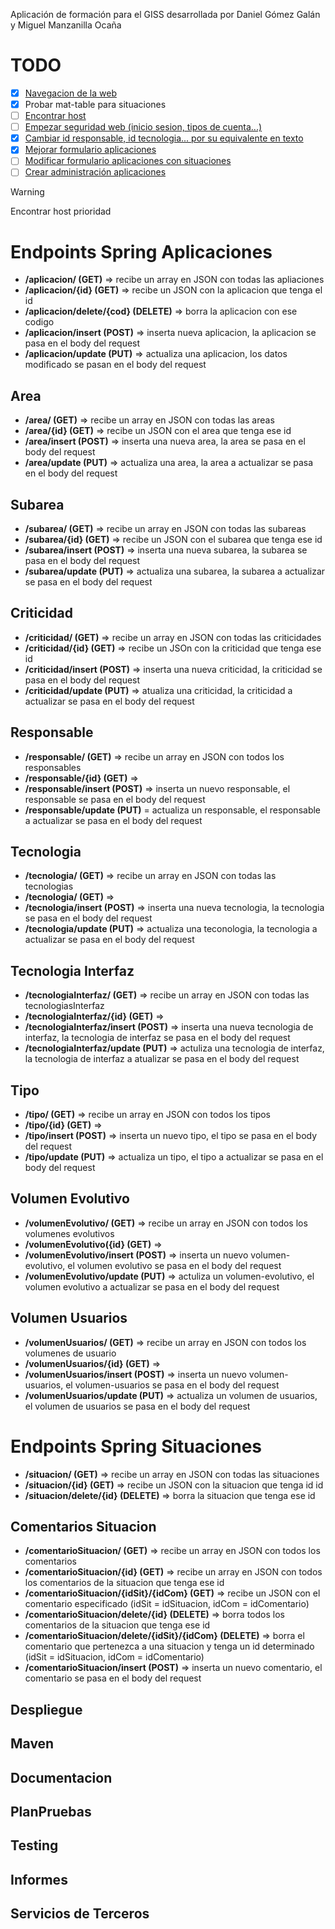 Aplicación de formación para el GISS desarrollada por Daniel Gómez Galán y Miguel Manzanilla Ocaña

# TODO
  - [X] [Navegacion de la web](https://github.com/miguelmanzanillaocana/formacion/issues/2)
  - [X] Probar mat-table para situaciones
  - [ ] [Encontrar host](https://github.com/miguelmanzanillaocana/formacion/issues/5)
  - [ ] [Empezar seguridad web (inicio sesion, tipos de cuenta...)](https://github.com/miguelmanzanillaocana/formacion/issues/4)
  - [X] [Cambiar id responsable, id tecnologia... por su equivalente en texto](https://github.com/miguelmanzanillaocana/formacion/issues/3)
  - [X] [Mejorar formulario aplicaciones](https://github.com/miguelmanzanillaocana/formacion/issues/6)
  - [ ] [Modificar formulario aplicaciones con situaciones](https://github.com/miguelmanzanillaocana/formacion/issues/8)
  - [ ] [Crear administración aplicaciones](https://github.com/miguelmanzanillaocana/formacion/issues/9)

> [!WARNING]
> Encontrar host prioridad

# Endpoints Spring Aplicaciones
  - **/aplicacion/ (GET)** => recibe un array en JSON con todas las apliaciones
  - **/aplicacion/{id} (GET)** => recibe un JSON con la aplicacion que tenga el id
  - **/aplicacion/delete/{cod} (DELETE)** => borra la aplicacion con ese codigo
  - **/aplicacion/insert (POST)** => inserta nueva aplicacion, la aplicacion se pasa en el body del request
  - **/aplicacion/update (PUT)** => actualiza una aplicacion, los datos modificado se pasan en el body del request
## Area
  - **/area/ (GET)** => recibe un array en JSON con todas las areas
  - **/area/{id} (GET)** => recibe un JSON con el area que tenga ese id
  - **/area/insert (POST)** => inserta una nueva area, la area se pasa en el body del request
  - **/area/update (PUT)** => actualiza una area, la area a actualizar se pasa en el body del request
## Subarea
  - **/subarea/ (GET)** => recibe un array en JSON con todas las subareas
  - **/subarea/{id} (GET)** => recibe un JSON con el subarea que tenga ese id
  - **/subarea/insert (POST)** => inserta una nueva subarea, la subarea se pasa en el body del request
  - **/subarea/update (PUT)** => actualiza una subarea, la subarea a actualizar se pasa en el body del request
## Criticidad
  - **/criticidad/ (GET)** => recibe un array en JSON con todas las criticidades
  - **/criticidad/{id} (GET)** => recibe un JSOn con la criticidad que tenga ese id
  - **/criticidad/insert (POST)** => inserta una nueva criticidad, la criticidad se pasa en el body del request
  - **/criticidad/update (PUT)** => atualiza una criticidad, la criticidad a actualizar se pasa en el body del request
## Responsable
  - **/responsable/ (GET)** => recibe un array en JSON con todos los responsables
  - **/responsable/{id} (GET)** =>
  - **/responsable/insert (POST)** => inserta un nuevo responsable, el responsable se pasa en el body del request
  - **/responsable/update (PUT)** = actualiza un responsable, el responsable a actualizar se pasa en el body del request
## Tecnologia
  - **/tecnologia/ (GET)** => recibe un array en JSON con todas las tecnologias
  - **/tecnologia/ (GET)** =>
  - **/tecnologia/insert (POST)** => inserta una nueva tecnologia, la tecnologia se pasa en el body del request
  - **/tecnologia/update (PUT)** => actualiza una teconologia, la tecnologia a actualizar se pasa en el body del request
## Tecnologia Interfaz
  - **/tecnologiaInterfaz/ (GET)** => recibe un array en JSON con todas las tecnologiasInterfaz
  - **/tecnologiaInterfaz/{id} (GET)** =>
  - **/tecnologiaInterfaz/insert (POST)** => inserta una nueva tecnologia de interfaz, la tecnologia de interfaz se pasa en el body del request
  - **/tecnologiaInterfaz/update (PUT)** => actuliza una tecnologia de interfaz, la tecnologia de interfaz a atualizar se pasa en el body del request
## Tipo
  - **/tipo/ (GET)** => recibe un array en JSON con todos los tipos
  - **/tipo/{id} (GET)** =>
  - **/tipo/insert (POST)** => inserta un nuevo tipo, el tipo se pasa en el body del request
  - **/tipo/update (PUT)** => actualiza un tipo, el tipo a actualizar se pasa en el body del request
## Volumen Evolutivo
  - **/volumenEvolutivo/ (GET)** => recibe un array en JSON con todos los volumenes evolutivos
  - **/volumenEvolutivo({id} (GET)** =>
  - **/volumenEvolutivo/insert (POST)** => inserta un nuevo volumen-evolutivo, el volumen evolutivo se pasa en el body del request
  - **/volumenEvolutivo/update (PUT)** => actuliza un volumen-evolutivo, el volumen evolutivo a actualizar se pasa en el body del request
## Volumen Usuarios
  - **/volumenUsuarios/ (GET)** => recibe un array en JSON con todos los volumenes de usuario
  - **/volumenUsuarios/{id} (GET)** =>
  - **/volumenUsuarios/insert (POST)** => inserta un nuevo volumen-usuarios, el volumen-usuarios se pasa en el body del request
  - **/volumenUsuarios/update (PUT)** => actualiza un volumen de usuarios, el volumen de usuarios se pasa en el body del request

# Endpoints Spring Situaciones
  - **/situacion/ (GET)** => recibe un array en JSON con todas las situaciones
  - **/situacion/{id} (GET)** => recibe un JSON con la situacion que tenga id id
  - **/situacion/delete/{id} (DELETE)** => borra la situacion que tenga ese id
## Comentarios Situacion
  - **/comentarioSituacion/ (GET)** => recibe un array en JSON con todos los comentarios
  - **/comentarioSituacion/{id} (GET)** => recibe un array en JSON con todos los comentarios de la situacion que tenga ese id
  - **/comentarioSituacion/{idSit}/{idCom} (GET)** => recibe un JSON con el comentario especificado (idSit = idSituacion, idCom = idComentario)
  - **/comentarioSituacion/delete/{id} (DELETE)** => borra todos los comentarios de la situacion que tenga ese id
  - **/comentarioSituacion/delete/{idSit}/{idCom} (DELETE)** => borra el comentario que pertenezca a una situacion y tenga un id determinado (idSit = idSituacion, idCom = idComentario)
  - **/comentarioSituacion/insert (POST)** => inserta un nuevo comentario, el comentario se pasa en el body del request
## Despliegue
## Maven
## Documentacion
## PlanPruebas
## Testing
## Informes
## Servicios de Terceros
